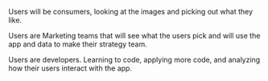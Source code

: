 Users will be consumers, looking at the images and picking out what they like.

Users are Marketing teams that will see what the users pick and will use the app and data to make their strategy team. 

Users are developers. Learning to code, applying more code, and analyzing how their users interact with the app.